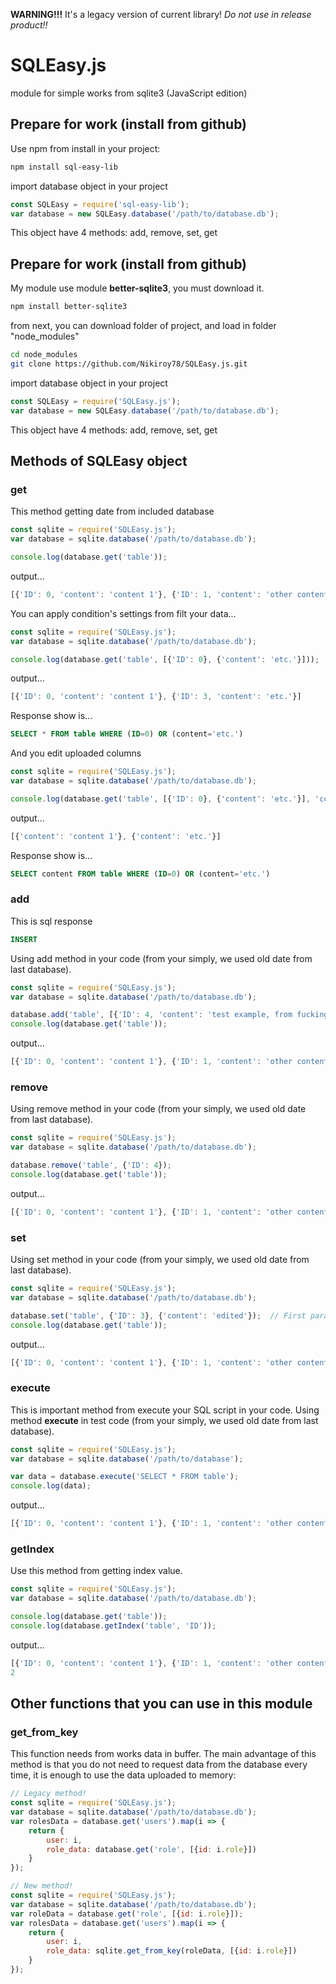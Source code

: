 **WARNING!!!** It's a legacy version of current library! *Do not use in release product!!*

# SQLEasy.js
module for simple works from sqlite3 (JavaScript edition)
## Prepare for work (install from github)
Use npm from install in your project:
```bash
npm install sql-easy-lib
```
import database object in your project
``` javascript
const SQLEasy = require('sql-easy-lib');
var database = new SQLEasy.database('/path/to/database.db');
```
This object have 4 methods: add, remove, set, get
## Prepare for work (install from github)
My module use module **better-sqlite3**, you must download it.
```bash 
npm install better-sqlite3
```
from next, you can download folder of project, and load in folder "node_modules"
``` bash
cd node_modules
git clone https://github.com/Nikiroy78/SQLEasy.js.git
```
import database object in your project
``` javascript
const SQLEasy = require('SQLEasy.js');
var database = new SQLEasy.database('/path/to/database.db');
```
This object have 4 methods: add, remove, set, get
## Methods of SQLEasy object
### get
This method getting date from included database
```javascript
const sqlite = require('SQLEasy.js');
var database = sqlite.database('/path/to/database.db');

console.log(database.get('table'));
```
output...
``` javascript
[{'ID': 0, 'content': 'content 1'}, {'ID': 1, 'content': 'other content'}, {'ID': 2, 'content': 'Content number 3 :)'}, {'ID': 3, 'content': 'etc.'}]
```

You can apply condition's settings from filt your data...
```javascript
const sqlite = require('SQLEasy.js');
var database = sqlite.database('/path/to/database.db');

console.log(database.get('table', [{'ID': 0}, {'content': 'etc.'}]));
```
output...
``` javascript
[{'ID': 0, 'content': 'content 1'}, {'ID': 3, 'content': 'etc.'}]
```
Response show is...
```SQL
SELECT * FROM table WHERE (ID=0) OR (content='etc.')
```
And you edit uploaded columns
```javascript
const sqlite = require('SQLEasy.js');
var database = sqlite.database('/path/to/database.db');

console.log(database.get('table', [{'ID': 0}, {'content': 'etc.'}], 'content'));
```
output...
``` javascript
[{'content': 'content 1'}, {'content': 'etc.'}]
```
Response show is...
```SQL
SELECT content FROM table WHERE (ID=0) OR (content='etc.')
```
### add
This is sql response
```SQL
INSERT
```
Using add method in your code (from your simply, we used old date from last database).
```javascript
const sqlite = require('SQLEasy.js');
var database = sqlite.database('/path/to/database.db');

database.add('table', [{'ID': 4, 'content': 'test example, from fucking tests :)'}])
console.log(database.get('table'));
```
output...
```javascript
[{'ID': 0, 'content': 'content 1'}, {'ID': 1, 'content': 'other content'}, {'ID': 2, 'content': 'Content number 3 :)'}, {'ID': 3, 'content': 'etc.'}, {'ID': 4, 'content': 'test example, from fucking tests :)'}]
```
### remove
Using remove method in your code (from your simply, we used old date from last database).
```javascript
const sqlite = require('SQLEasy.js');
var database = sqlite.database('/path/to/database.db');

database.remove('table', {'ID': 4});
console.log(database.get('table'));
```
output...
```javascript
[{'ID': 0, 'content': 'content 1'}, {'ID': 1, 'content': 'other content'}, {'ID': 2, 'content': 'Content number 3 :)'}, {'ID': 3, 'content': 'etc.'}]
```
### set
Using set method in your code (from your simply, we used old date from last database).
```javascript
const sqlite = require('SQLEasy.js');
var database = sqlite.database('/path/to/database.db');

database.set('table', {'ID': 3}, {'content': 'edited'});  // First param - index key, found param - edit content...
console.log(database.get('table'));
```
output...
```javascript
[{'ID': 0, 'content': 'content 1'}, {'ID': 1, 'content': 'other content'}, {'ID': 2, 'content': 'Content number 3 :)'}, {'ID': 3, 'content': 'edited'}]
```
### execute
This is important method from execute your SQL script in your code.
Using method **execute** in test code (from your simply, we used old date from last database).
```javascript
const sqlite = require('SQLEasy.js');
var database = sqlite.database('/path/to/database');

var data = database.execute('SELECT * FROM table');
console.log(data);
```
output...
```javascript
[{'ID': 0, 'content': 'content 1'}, {'ID': 1, 'content': 'other content'}, {'ID': 2, 'content': 'Content number 3 :)'}, {'ID': 3, 'content': 'etc.'}]
```
### getIndex
Use this method from getting index value.
```javascript
const sqlite = require('SQLEasy.js');
var database = sqlite.database('/path/to/database.db');

console.log(database.get('table'));
console.log(database.getIndex('table', 'ID'));
```
output...
```javascript
[{'ID': 0, 'content': 'content 1'}, {'ID': 1, 'content': 'other content'}, {'ID': 3, 'content': 'Content number 3 :)'}, {'ID': 4, 'content': 'edited'}]
2
```
## Other functions that you can use in this module
### get_from_key
This function needs from works data in buffer.
The main advantage of this method is that you do not need to request data from the database every time, it is enough to use the data uploaded to memory:
```javascript
// Legacy method!
const sqlite = require('SQLEasy.js');
var database = sqlite.database('/path/to/database.db');
var rolesData = database.get('users').map(i => {
	return {
		user: i,
		role_data: database.get('role', [{id: i.role}])
	}
});
```
```javascript
// New method!
const sqlite = require('SQLEasy.js');
var database = sqlite.database('/path/to/database.db');
var roleData = database.get('role', [{id: i.role}]);
var rolesData = database.get('users').map(i => {
	return {
		user: i,
		role_data: sqlite.get_from_key(roleData, [{id: i.role}])
	}
});
```